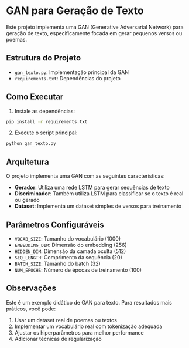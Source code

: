 # GAN para Geração de Texto

Este projeto implementa uma GAN (Generative Adversarial Network) para geração de texto, especificamente focada em gerar pequenos versos ou poemas.

## Estrutura do Projeto

- `gan_texto.py`: Implementação principal da GAN
- `requirements.txt`: Dependências do projeto

## Como Executar

1. Instale as dependências:
```bash
pip install -r requirements.txt
```

2. Execute o script principal:
```bash
python gan_texto.py
```

## Arquitetura

O projeto implementa uma GAN com as seguintes características:

- **Gerador**: Utiliza uma rede LSTM para gerar sequências de texto
- **Discriminador**: Também utiliza LSTM para classificar se o texto é real ou gerado
- **Dataset**: Implementa um dataset simples de versos para treinamento

## Parâmetros Configuráveis

- `VOCAB_SIZE`: Tamanho do vocabulário (1000)
- `EMBEDDING_DIM`: Dimensão do embedding (256)
- `HIDDEN_DIM`: Dimensão da camada oculta (512)
- `SEQ_LENGTH`: Comprimento da sequência (20)
- `BATCH_SIZE`: Tamanho do batch (32)
- `NUM_EPOCHS`: Número de épocas de treinamento (100)

## Observações

Este é um exemplo didático de GAN para texto. Para resultados mais práticos, você pode:

1. Usar um dataset real de poemas ou textos
2. Implementar um vocabulário real com tokenização adequada
3. Ajustar os hiperparâmetros para melhor performance
4. Adicionar técnicas de regularização 